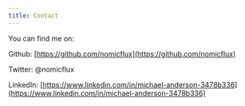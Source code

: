 ```yaml
---
title: Contact
---
```


You can find me on:

Github: [https://github.com/nomicflux](https://github.com/nomicflux)

Twitter: @nomicflux

LinkedIn: [https://www.linkedin.com/in/michael-anderson-3478b336](https://www.linkedin.com/in/michael-anderson-3478b336)
